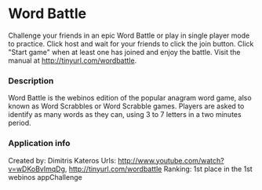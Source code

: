 Word Battle
====================
Challenge your friends in an epic Word Battle or play in single player mode to practice. Click host and wait for your friends to click the join button. Click "Start game" when at least one has joined and enjoy the battle. Visit the manual at http://tinyurl.com/wordbattle.

### Description
Word Battle is the webinos edition of the popular anagram word game, also known as Word Scrabbles or Word Scrabble games. Players are asked to identify as many words as they can, using 3 to 7 letters in a two minutes period.

### Application info
Created by: Dimitris Kateros
Urls: http://www.youtube.com/watch?v=wDKoBvImqDg, http://tinyurl.com/wordbattle
Ranking: 1st place in the 1st webinos appChallenge